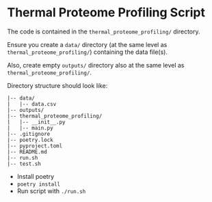 # Thermal Proteome Profiling Script

The code is contained in the `thermal_proteome_profiling/` directory.

Ensure you create a `data/` directory (at the same level as `thermal_proteome_profiling/`) containing the data file(s).

Also, create empty `outputs/` directory also at the same level as `thermal_proteome_profiling/`.

Directory structure should look like:

```
|-- data/
|   |-- data.csv
|-- outputs/
|-- thermal_proteome_profiling/
|   |-- __init__.py
|   |-- main.py
|-- .gitignore
|-- poetry.lock
|-- pyproject.toml
|-- README.md
|-- run.sh
|-- test.sh
```



* Install poetry
* `poetry install`
* Run script with `./run.sh`
